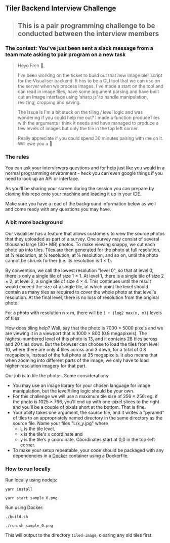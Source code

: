 ## Tiler Backend Interview Challenge

> ## This is a pair programming challenge to be conducted between the interview members

### The context: You've just been sent a slack message from a team mate asking to pair program on a new task

> Heyo Fren 👋,
>
> I've been working on the ticket to build out that new image tiler script for the Visualiser backend. It has to be a CLI tool that we can use on the server when we process images.
> I've made a start on the tool and can read in image files, have some argument parsing and have built out an Image interface using 'sharp.js' to handle manipulation, resizing, cropping and saving.
>
> The issue is I'm a bit stuck on the tiling / level logic and was wondering if you could help me out?
> I made a function produceTiles with the arguments I think it needs and have managed to produce a few levels of images but only the tile in the top left corner.
>
> Really appreciate if you could spend 30 minutes pairing with me on it. Will owe you a 🍩

### The rules

You can ask your interviewers questions and for help just like you would in a normal programming environment - heck you can even google things if you need to look up an API or interface.

As you'll be sharing your screen during the session you can prepare by cloning this repo onto your machine and loading it up in your IDE.

Make sure you have a read of the background information below as well and come ready with any questions you may have.

### A bit more background

Our visualiser has a feature that allows customers to view the source photos that they uploaded as part of a survey. One survey may consist of several thousand large (30+ MB) photos. To make viewing snappy, we cut each photo up into tiles. Tiles are then generated for the photo at full resolution, at 1⁄2 resolution, at 1⁄4 resolution, at 1⁄8 resolution, and so on, until the photo cannot be shrunk further (i.e. its resolution is 1 × 1).

By convention, we call the lowest resolution "level 0", so that at level 0, there is only a single tile of size 1 × 1. At level 1, there is a single tile of size 2 × 2; at level 2, a single tile of size 4 × 4. This continues until the result would exceed the size of a single tile, at which point the level should contain as many tiles as required to cover the whole photo at that level's resolution. At the final level, there is no loss of resolution from the original photo.

For a photo with resolution n × m, there will be `1 + ⌈log2 max(n, m)⌉` levels of tiles.

How does tiling help? Well, say that the photo is 7000 × 5000 pixels and we are viewing it in a viewport that is 1000 × 800 (0.8 megapixels). The highest-numbered level of this photo is 13, and it contains 28 tiles across and 20 tiles down. But the browser can choose to load the tiles from level 10, where there are only 4 tiles across and 3 down, for a total of 0.8 megapixels, instead of the full photo at 35 megapixels. It also means that when zooming into different parts of the image, we only have to load higher-resolution imagery for that part.

Our job is to tile the photos. Some considerations:

- You may use an image library for your chosen language for image manipulation, but the level/tiling logic should be your own.
- For this challenge we will use a maximum tile size of 256 × 256: eg. if the photo is 1025 × 766, you'll end up with one-pixel slices to the right and you'll be a couple of pixels short at the bottom. That is fine.
- Your utility takes one argument, the source file, and it writes a "pyramid" of tiles to an appropriately named directory in the same directory as the source file. Name your files "L/x_y.jpg" where
  - L is the tile level,
  - x is the tile's x coordinate and
  - y is the tile's y coordinate. Coordinates start at 0,0 in the top-left corner.
- To make your setup repeatable, your code should be packaged with any dependencies in a [Docker](https://www.docker.com/) container using a Dockerfile.

### How to run locally

Run locally using nodejs:

`yarn install`

`yarn start sample_0.png`

Run using Docker:

`./build.sh`

`./run.sh sample_0.png`

This will output to the directory `tiled-image`, clearing any old tiles first.
